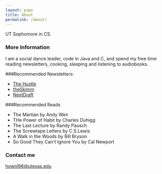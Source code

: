 ```yaml
---
layout: page
title: About
permalink: /about/
---
```


UT Sophomore in CS.

### More Information

I am a social dance leader, code in Java and C, and spend my free time reading newsletters, cooking, sleeping and listening to audiobooks.

###Recommended Newsletters:
- [The Hustle](http://ambassadors.thehustle.co/?ref=76af0631a4)
- [theSkimm](http://www.theskimm.com/?r=23744cc6)
- [NextDraft](http://nextdraft.com/)

###Recommended Reads
- The Martian by Andy Weir
- THe Power of Habit by Charles Duhigg
- The Last Lecture by Randy Pausch
- The Screwtape Letters by C.S.Lewis
- A Walk in the Woods by Bill Bryson
- So Good They Can't Ignore You by Cal Newport

### Contact me

[hownl96@utexas.edu](mailto:hownl96@utexas.edu)
